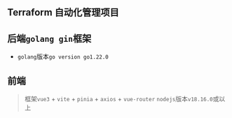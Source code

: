 ## Terraform 自动化管理项目

## 后端`golang gin`框架
- `golang`版本`go version go1.22.0`

## 前端
> 框架`vue3` + `vite` + `pinia` + `axios` + `vue-router`
> `nodejs`版本`v18.16.0`或以上